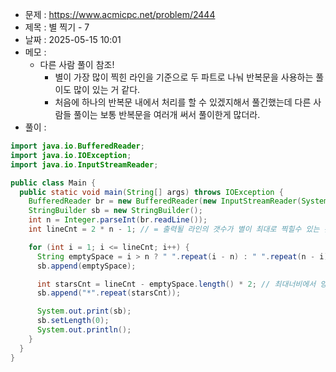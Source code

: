- 문제 : https://www.acmicpc.net/problem/2444
- 제목 : 별 찍기 - 7
- 날짜 : 2025-05-15 10:01
- 메모 :
  - 다른 사람 풀이 참조!
    - 별이 가장 많이 찍힌 라인을 기준으로 두 파트로 나눠 반복문을 사용하는 풀이도 많이 있는 거 같다. 
    - 처음에 하나의 반복문 내에서 처리를 할 수 있겠지해서 풀긴했는데 다른 사람들 풀이는 보통 반복문을 여러개 써서 풀이한게 많더라.
- 풀이 : 
```java
import java.io.BufferedReader;
import java.io.IOException;
import java.io.InputStreamReader;

public class Main {
  public static void main(String[] args) throws IOException {
    BufferedReader br = new BufferedReader(new InputStreamReader(System.in));
    StringBuilder sb = new StringBuilder();
    int n = Integer.parseInt(br.readLine());
    int lineCnt = 2 * n - 1; // = 출력될 라인의 갯수가 별이 최대로 찍힐수 있는 갯수와 같다.

    for (int i = 1; i <= lineCnt; i++) {
      String emptySpace = i > n ? " ".repeat(i - n) : " ".repeat(n - i);
      sb.append(emptySpace);

      int starsCnt = lineCnt - emptySpace.length() * 2; // 최대너비에서 양옆에 존재할 빈공간갯수를 모두 빼주면 별이 찍힐 갯수를 알수 있음
      sb.append("*".repeat(starsCnt));

      System.out.print(sb);
      sb.setLength(0);
      System.out.println();
    }
  }
}
```